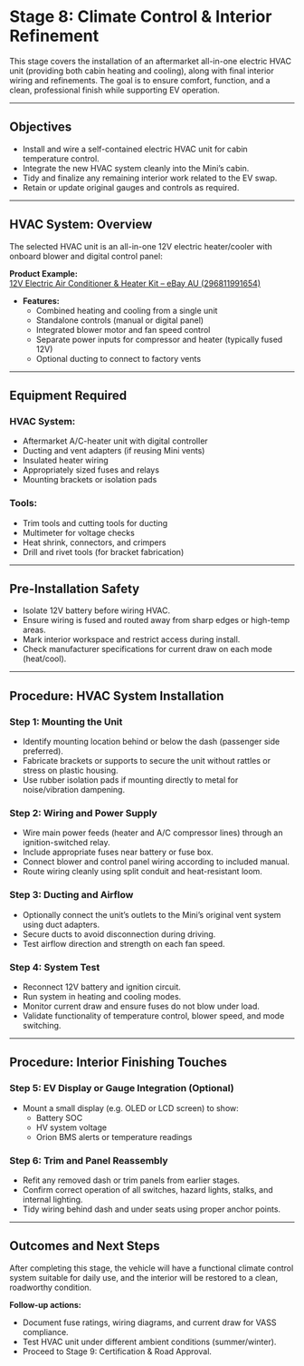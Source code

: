 # Stage 8: Climate Control & Interior Refinement

This stage covers the installation of an aftermarket all-in-one electric HVAC unit (providing both cabin heating and cooling), along with final interior wiring and refinements. The goal is to ensure comfort, function, and a clean, professional finish while supporting EV operation.

---

## Objectives

- Install and wire a self-contained electric HVAC unit for cabin temperature control.
- Integrate the new HVAC system cleanly into the Mini’s cabin.
- Tidy and finalize any remaining interior work related to the EV swap.
- Retain or update original gauges and controls as required.

---

## HVAC System: Overview

The selected HVAC unit is an all-in-one 12V electric heater/cooler with onboard blower and digital control panel:

**Product Example:**  
[12V Electric Air Conditioner & Heater Kit – eBay AU (296811991654)](https://www.ebay.com.au/itm/296811991654)

- **Features:**
  - Combined heating and cooling from a single unit
  - Standalone controls (manual or digital panel)
  - Integrated blower motor and fan speed control
  - Separate power inputs for compressor and heater (typically fused 12V)
  - Optional ducting to connect to factory vents

---

## Equipment Required

### HVAC System:
- Aftermarket A/C-heater unit with digital controller
- Ducting and vent adapters (if reusing Mini vents)
- Insulated heater wiring
- Appropriately sized fuses and relays
- Mounting brackets or isolation pads

### Tools:
- Trim tools and cutting tools for ducting
- Multimeter for voltage checks
- Heat shrink, connectors, and crimpers
- Drill and rivet tools (for bracket fabrication)

---

## Pre-Installation Safety

- Isolate 12V battery before wiring HVAC.
- Ensure wiring is fused and routed away from sharp edges or high-temp areas.
- Mark interior workspace and restrict access during install.
- Check manufacturer specifications for current draw on each mode (heat/cool).

---

## Procedure: HVAC System Installation

### Step 1: Mounting the Unit
- Identify mounting location behind or below the dash (passenger side preferred).
- Fabricate brackets or supports to secure the unit without rattles or stress on plastic housing.
- Use rubber isolation pads if mounting directly to metal for noise/vibration dampening.

### Step 2: Wiring and Power Supply
- Wire main power feeds (heater and A/C compressor lines) through an ignition-switched relay.
- Include appropriate fuses near battery or fuse box.
- Connect blower and control panel wiring according to included manual.
- Route wiring cleanly using split conduit and heat-resistant loom.

### Step 3: Ducting and Airflow
- Optionally connect the unit’s outlets to the Mini’s original vent system using duct adapters.
- Secure ducts to avoid disconnection during driving.
- Test airflow direction and strength on each fan speed.

### Step 4: System Test
- Reconnect 12V battery and ignition circuit.
- Run system in heating and cooling modes.
- Monitor current draw and ensure fuses do not blow under load.
- Validate functionality of temperature control, blower speed, and mode switching.

---

## Procedure: Interior Finishing Touches

### Step 5: EV Display or Gauge Integration (Optional)
- Mount a small display (e.g. OLED or LCD screen) to show:
  - Battery SOC
  - HV system voltage
  - Orion BMS alerts or temperature readings

### Step 6: Trim and Panel Reassembly
- Refit any removed dash or trim panels from earlier stages.
- Confirm correct operation of all switches, hazard lights, stalks, and internal lighting.
- Tidy wiring behind dash and under seats using proper anchor points.

---

## Outcomes and Next Steps

After completing this stage, the vehicle will have a functional climate control system suitable for daily use, and the interior will be restored to a clean, roadworthy condition.

**Follow-up actions:**

- Document fuse ratings, wiring diagrams, and current draw for VASS compliance.
- Test HVAC unit under different ambient conditions (summer/winter).
- Proceed to Stage 9: Certification & Road Approval.
